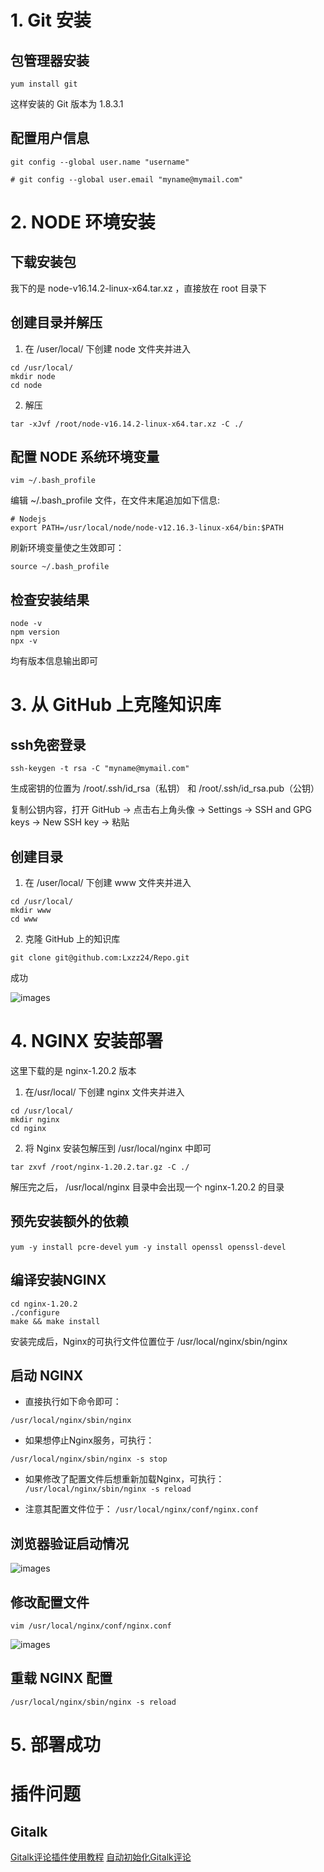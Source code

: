 # 

# 1. Git 安装

## 包管理器安装

`yum install git`

这样安装的 Git 版本为 1.8.3.1

## 配置用户信息

`git config --global user.name "username"`

`# git config --global user.email "myname@mymail.com"`


# 2. NODE 环境安装

## 下载安装包 

我下的是 node-v16.14.2-linux-x64.tar.xz ，直接放在 root 目录下

## 创建目录并解压

1. 在 /user/local/ 下创建 node 文件夹并进入

```
cd /usr/local/
mkdir node
cd node
```

2. 解压

`tar -xJvf /root/node-v16.14.2-linux-x64.tar.xz -C ./`

## 配置 NODE 系统环境变量

`vim ~/.bash_profile`

编辑 ~/.bash_profile ⽂件，在⽂件末尾追加如下信息:

```
# Nodejs
export PATH=/usr/local/node/node-v12.16.3-linux-x64/bin:$PATH
```

刷新环境变量使之生效即可：

`source ~/.bash_profile`

## 检查安装结果

```
node -v
npm version
npx -v
```

均有版本信息输出即可

# 3. 从 GitHub 上克隆知识库

## ssh免密登录

`ssh-keygen -t rsa -C "myname@mymail.com"`

生成密钥的位置为 /root/.ssh/id_rsa（私钥） 和 /root/.ssh/id_rsa.pub（公钥）

复制公钥内容，打开 GitHub -> 点击右上角头像 -> Settings -> SSH and GPG keys -> New SSH key -> 粘贴

## 创建目录

1. 在 /user/local/ 下创建 www 文件夹并进入

```
cd /usr/local/
mkdir www
cd www
```

2. 克隆 GitHub 上的知识库

`git clone git@github.com:Lxzz24/Repo.git`

成功

![images](https://cdn.jsdelivr.net/gh/Lxzz24/IMG/repo/Server001.png)

# 4. NGINX 安装部署

这里下载的是 nginx-1.20.2 版本

1. 在/usr/local/ 下创建 nginx ⽂件夹并进⼊

```
cd /usr/local/
mkdir nginx
cd nginx
```


2. 将 Nginx 安装包解压到 /usr/local/nginx 中即可

`tar zxvf /root/nginx-1.20.2.tar.gz -C ./`

解压完之后， /usr/local/nginx ⽬录中会出现⼀个 nginx-1.20.2 的⽬录

## 预先安装额外的依赖
`yum -y install pcre-devel`
`yum -y install openssl openssl-devel`

## 编译安装NGINX

```
cd nginx-1.20.2
./configure
make && make install
```

安装完成后，Nginx的可执⾏⽂件位置位于 /usr/local/nginx/sbin/nginx

## 启动 NGINX

- 直接执⾏如下命令即可：

`/usr/local/nginx/sbin/nginx`

- 如果想停⽌Nginx服务，可执⾏：

`/usr/local/nginx/sbin/nginx -s stop`

- 如果修改了配置⽂件后想重新加载Nginx，可执⾏：
`/usr/local/nginx/sbin/nginx -s reload`

- 注意其配置⽂件位于：
`/usr/local/nginx/conf/nginx.conf`

## 浏览器验证启动情况

![images](https://cdn.jsdelivr.net/gh/Lxzz24/IMG/repo/Server002.png)

## 修改配置文件

`vim /usr/local/nginx/conf/nginx.conf`


![images](https://cdn.jsdelivr.net/gh/Lxzz24/IMG/repo/Server003.png)


## 重载 NGINX 配置
`/usr/local/nginx/sbin/nginx -s reload`

# 5. 部署成功


# 插件问题

## Gitalk

[Gitalk评论插件使用教程](https://segmentfault.com/a/1190000018072952)
[自动初始化Gitalk评论](http://edisonxu.com/2018/10/31/gitalk-auto-init.html?hmsr=joyk.com&utm_source=joyk.com&utm_medium=referral)